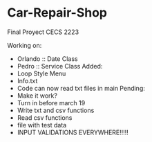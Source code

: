 # Car-Repair-Shop
Final Proyect CECS 2223

Working on:
  - Orlando :: Date Class
  - Pedro   :: Service Class
Added:
  - Loop Style Menu
  - Info.txt
  - Code can now read txt files in main
Pending:
  - Make it work?
  - Turn in before march 19
  - Write txt and csv functions
  - Read csv functions
  - file with test data
  - INPUT VALIDATIONS EVERYWHERE!!!!!

